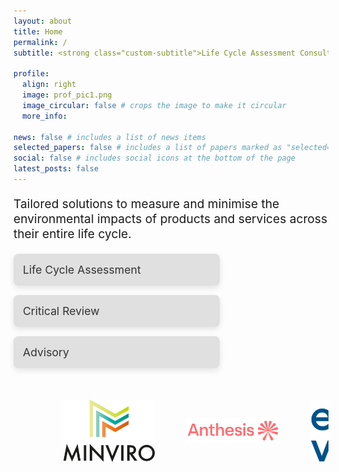```yaml
---
layout: about
title: Home
permalink: /
subtitle: <strong class="custom-subtitle">Life Cycle Assessment Consultant - PhD, PIEMA, REnvP</strong> #<a href='#'>Affiliations</a>. Address. Contacts. Motto. Etc.

profile:
  align: right
  image: prof_pic1.png
  image_circular: false # crops the image to make it circular
  more_info:

news: false # includes a list of news items
selected_papers: false # includes a list of papers marked as "selected={true}"
social: false # includes social icons at the bottom of the page
latest_posts: false
---
```


<p style="font-size: 1.2rem;">Tailored solutions to measure and minimise the environmental impacts of products and services across their entire life cycle.</p>

<div class="expertise-boxes">
  <div class="box" id="lca">
    <a href="#lca">
      <h3>Life Cycle Assessment</h3>
    </a>
  </div>

  <div class="box" id="review">
    <a href="#review">
      <h3>Critical Review</h3>
    </a>
  </div>

  <div class="box" id="advisory">
    <a href="#advisory">
      <h3>Advisory</h3>
    </a>
  </div>
</div>

<!-- Scrolling logos container -->
<div class="scrolling-logos">
  <div class="logo-container">
    <img src="logo_minviro.png" alt="Minviro" />
    <img src="logo_anthesis.png" alt="Anthesis" />
    <img src="logo_eightversa.png" alt="Eight Versa" />
    <img src="logo_ccc.png" alt="CCC" />
    <img src="logo_bmi.png" alt="BMI" />
    <img src="logo_ucl.png" alt="UCL" />
    <img src="logo_bath.png" alt="Bath" />
    <img src="logo_emf.png" alt="EMF" />
    <img src="logo_nursem.png" alt="Nursem" />
    <img src="logo_pathways.png" alt="Pathways" />
    <img src="logo_carbongraph.png" alt="CG" />
    <img src="logo_relondon.png" alt="ReLondon" />
    <img src="logo_earthly.png" alt="Earthly" />
    <img src="logo_scholartribe.png" alt="ST" />
    <img src="logo_razbio.png" alt="Razbio" />
    <img src="logo_gc.png" alt="GW" />
    <img src="logo_banes.png" alt="Banes" />
  </div>
</div>

<style>
/* Styling the subtitle */
.custom-subtitle {
  color: #B8860B;  /* Example color (blue) #4A90E2 */
}

/* Styling the boxes */
.expertise-boxes {
  display: flex;
  flex-direction: column;  /* Stack the boxes vertically */
  gap: 15px;  /* space between the boxes */
  margin-top: 20px; /* space from the paragraph */
  align-items: right;  /* Center the boxes horizontally */
}

.expertise-boxes .box {
  background-color: #e0e0e0;  /* light gray background */
  padding: 15px;
  border-radius: 8px;
  text-align: left;
  box-shadow: 0px 4px 10px rgba(0, 0, 0, 0.1);
  transition: all 0.3s ease;  /* smooth transition for hover effect */
  width: 90%;  /* Set a percentage width (or adjust based on desired size) */
  max-width: 300px;  /* Limit the maximum width of the box */
}

.expertise-boxes .box a {
  text-decoration: none;
  color: #B8860B;  /* dark text */
  font-size: 1.0rem;  /* slightly smaller font size */
  font-weight: 300;  /* semi-bold font weight */
}

.expertise-boxes .box:hover {
  background-color: #F7F1E1;  /* change background on hover */ 
  box-shadow: 0px 6px 15px rgba(0, 0, 0, 0.2);  /* enhance shadow on hover */
}

.expertise-boxes .box h3 {
  margin: 0;
  font-size: 1.1rem;  /* slightly smaller font size */
  color: #333;  /* dark text color */
  font-weight: 400;  /* semi-bold font weight */
}

/* Styling the scrolling logos */
.scrolling-logos {
  width: 100%;
  overflow: hidden;  /* Hide the overflow */
  margin-top: 50px;  /* Space from the boxes */
}

.logo-container {
  display: flex;
  animation: scroll 35s linear infinite;  /* Slower scrolling animation */
}

.logo-container img {
  max-width: 150px; /* Set the maximum width for all logos */
  max-height: 100px; /* Set the maximum height for all logos */
  margin-right: 50px; /* Space between logos */
  object-fit: contain; /* Maintain aspect ratio and ensure logos fit */
}

/* Keyframes for the scrolling */
@keyframes scroll {
  0% {
    transform: translateX(30%);  /* Start off-screen */
  }
  100% {
    transform: translateX(-250%);  /* End off-screen */
  }
}